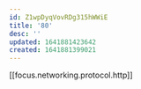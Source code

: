 ```yaml
---
id: Z1wpDyqVovRDg315hWWiE
title: '80'
desc: ''
updated: 1641881423642
created: 1641881399021
---
```


[[focus.networking.protocol.http]]

